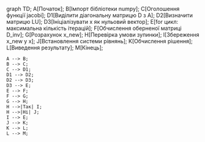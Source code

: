 graph TD;
    A[Початок];
    B[Імпорт бібліотеки numpy];
    C[Оголошення функції jacobi];
    D1[Виділити діагональну матрицю D з A];
    D2[Визначити матрицю LU];
    D3[Ініціалізувати x як нульовий вектор];
    E[for цикл: максимальна кількість ітерацій];
    F[Обчислення оберненої матриці D_inv];
    G[Розрахунок x_new];
    H[Перевірка умови зупинки];
    I[Збереження x_new у x];
    J[Встановлення системи рівнянь];
    K[Обчислення рішення];
    L[Виведення результату];
    M[Кінець];
    
    A --> B;
    B --> C;
    C --> D1;
    D1 --> D2;
    D2 --> D3;
    D3 --> E;
    E --> F;
    F --> G;
    G --> H;
    H -->|Так| I;
    H -->|Ні| J;
    I --> E;
    J --> K;
    K --> L;
    L --> M;
